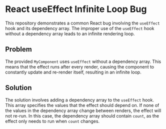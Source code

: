 # React useEffect Infinite Loop Bug

This repository demonstrates a common React bug involving the `useEffect` hook and its dependency array.  The improper use of the `useEffect` hook without a dependency array leads to an infinite rendering loop.

## Problem
The provided `MyComponent` uses `useEffect` without a dependency array.  This means that the effect runs after every render, causing the component to constantly update and re-render itself, resulting in an infinite loop.

## Solution
The solution involves adding a dependency array to the `useEffect` hook.  This array specifies the values that the effect should depend on. If none of the values in the dependency array change between renders, the effect will not re-run.  In this case, the dependency array should contain `count`, as the effect only needs to run when `count` changes.